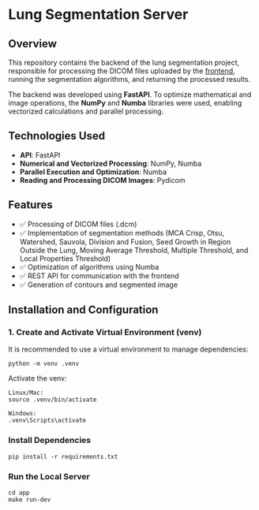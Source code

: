 # Lung Segmentation Server

## Overview

This repository contains the backend of the lung segmentation project, responsible for processing the DICOM files uploaded by the [frontend](https://github.com/kelvinleandro/lung-segmentation-client), running the segmentation algorithms, and returning the processed results.

The backend was developed using **FastAPI**. To optimize mathematical and image operations, the **NumPy** and **Numba** libraries were used, enabling vectorized calculations and parallel processing.

## Technologies Used

- **API**: FastAPI
- **Numerical and Vectorized Processing**: NumPy, Numba
- **Parallel Execution and Optimization**: Numba
- **Reading and Processing DICOM Images**: Pydicom

## Features

- ✅ Processing of DICOM files (.dcm)
- ✅ Implementation of segmentation methods (MCA Crisp, Otsu, Watershed, Sauvola, Division and Fusion, Seed Growth in Region Outside the Lung, Moving Average Threshold, Multiple Threshold, and Local Properties Threshold)
- ✅ Optimization of algorithms using Numba
- ✅ REST API for communication with the frontend
- ✅ Generation of contours and segmented image

## Installation and Configuration

### 1. Create and Activate Virtual Environment (venv)

It is recommended to use a virtual environment to manage dependencies:

```
python -m venv .venv
```

Activate the venv:

```
Linux/Mac:
source .venv/bin/activate

Windows:
.venv\Scripts\activate
```

### Install Dependencies

```
pip install -r requirements.txt
```

### Run the Local Server

```
cd app
make run-dev
```
